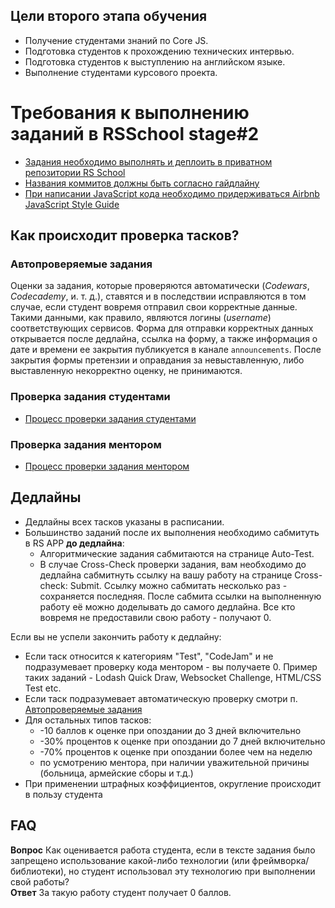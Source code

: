 ## Цели второго этапа обучения
- Получение студентами знаний по Core JS.
- Подготовка студентов к прохождению технических интервью.
- Подготовка студентов к выступлению на английском языке.
- Выполнение студентами курсового проекта.

# Требования к выполнению заданий в RSSchool stage#2
- [Задания необходимо выполнять и деплоить в приватном репозитории RS School](private-repository.md)
- [Названия коммитов должны быть согласно гайдлайну](git-convention.md)
- [При написании JavaScript кода необходимо придерживаться Airbnb JavaScript Style Guide](https://github.com/airbnb/javascript)

## Как происходит проверка тасков?
### Автопроверяемые задания
Оценки за задания, которые проверяются автоматически (*Codewars*, *Codecademy*, и. т. д.), ставятся и в последствии исправляются в том случае, если студент вовремя отправил свои корректные данные. Такими данными, как правило, являются логины (*username*) соответствующих сервисов. Форма для отправки корректных данных открывается после дедлайна, ссылка на форму, а также информация о дате и времени ее закрытия публикуется в канале `announcements`. После закрытия формы претензии и оправдания за невыставленную, либо выставленную некорректно оценку, не принимаются.

### Проверка задания студентами
- [Процесс проверки задания студентами](cross-check-flow.md)

### Проверка задания ментором 
- [Процесс проверки задания ментором](pull-request-review-process.md)

## Дедлайны
- Дедлайны всех тасков указаны в расписании.
- Большинство заданий после их выполнения необходимо сабмитуть в RS APP **до дедлайна**:
  - Алгоритмические задания сабмитаются на странице Auto-Test.
  - В случае Cross-Check проверки задания, вам необходимо до дедлайна сабмитнуть ссылку на вашу работу на странице Cross-check: Submit. Ссылку можно сабмитать несколько раз - сохраняется последняя. После сабмита ссылки на выполненную работу её можно доделывать до самого дедлайна. Все кто вовремя не предоставили свою работу - получают 0.

Если вы не успели закончить работу к дедлайну:
  - Если таск относится к категориям "Test", "CodeJam" и не подразумевает проверку кода ментором - вы получаете 0. Пример таких заданий - Lodash Quick Draw, Websocket Challenge, HTML/CSS Test etc.
  - Если таск подразумевает автоматическую проверку смотри п. [Автопроверяемые задания](#Автопроверяемые-задания)
  - Для остальных типов тасков:
    - -10 баллов к оценке при опоздании до 3 дней включительно
    - -30% процентов к оценке при опоздании до 7 дней включительно
    - -70% процентов к оценке при опоздании более чем на неделю
    - по усмотрению ментора, при наличии уважительной причины (больница, армейские сборы и т.д.)
  - При применении штрафных коэффициентов, округление происходит в пользу студента

## FAQ
**Вопрос** Как оценивается работа студента, если в тексте задания было запрещено использование какой-либо технологии (или фреймворка/библиотеки), но студент использовал эту технологию при выполнении свой работы?  
**Ответ** За такую работу студент получает 0 баллов.
